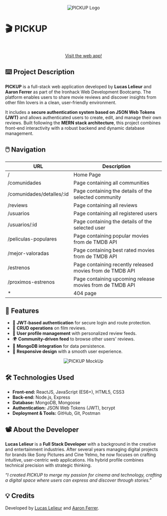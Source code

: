 
<p align="center">
  <img src="https://res.cloudinary.com/lucaslelieur/image/upload/v1736788255/LOGO_blanca_kkwqzh.png" alt="PICKUP Logo">
</p>

# 🎬 **PICKUP**

<br>

<p align="center">
  <a href="https://lapremiere.netlify.app/">Visit the web app!</a>
</p>

## ⌨️ **Project Description**  
**PICKUP** is a full-stack web application developed by **Lucas Lelieur** and **Aaron Ferrer** as part of the Ironhack Web Development Bootcamp. The platform enables users to share movie reviews and discover insights from other film lovers in a clean, user-friendly environment.

It includes a **secure authentication system based on JSON Web Tokens (JWT)** and allows authenticated users to create, edit, and manage their own reviews. Built following the **MERN stack architecture**, this project combines front-end interactivity with a robust backend and dynamic database management.


## 🖱️ **Navigation**  


| URL                       | Description                                                     |
| ----------------          | --------------------------------------------------              |       
| /                         | Home Page                                                       |
| /comunidades              | Page containing all communities                                 |
| /comunidades/detalles/:id | Page containing the details of the selected community           |
| /reviews                  | Page containing all reviews                                     |
| /usuarios                 | Page containing all registered users                            |
| /usuarios/:id             | Page containing the details of the selected user                |
| /peliculas-populares      | Page containing popular movies from de TMDB API                 |
| /mejor-valoradas          | Page containing best rated movies from de TMDB API              |         
| /estrenos                 | Page containing recently released movies from de TMDB API       |
| /proximos-estrenos        | Page containing upcoming release movies from de TMDB API        |
| *                         | 404 page                                                        |


## 🚀 **Features**  

- 🔐 **JWT-based authentication** for secure login and route protection.
- 📝 **CRUD operations** on film reviews.
- 👥 **User profile management** with personalized review feeds.
- 🌍 **Community-driven feed** to browse other users' reviews.
- 💾 **MongoDB integration** for data persistence.
- 📱 **Responsive design** with a smooth user experience.

  
<p align="center">
  <img src="https://res.cloudinary.com/lucaslelieur/image/upload/v1742816384/PICKUP_MockUp_pl3si8.png" alt="PICKUP MockUp">
</p>

## 🛠️ **Technologies Used**  

- **Front-end:** ReactJS, JavaScript (ES6+), HTML5, CSS3
- **Back-end:** Node.js, Express
- **Database:** MongoDB, Mongoose
- **Authentication:** JSON Web Tokens (JWT), bcrypt
- **Deployment & Tools:** GitHub, Git, Postman

## 📽️ **About the Developer**
**Lucas Lelieur** is a **Full Stack Developer** with a background in the creative and entertainment industries. After several years managing digital projects for brands like Sony Pictures and Cine Yelmo, he now focuses on crafting intuitive, user-centric web applications. His hybrid profile combines technical precision with strategic thinking.

*“I created PICKUP to merge my passion for cinema and technology, crafting a digital space where users can express and discover through stories.”*

## 💡 **Credits**

Developed by <a href="https://github.com/Lelieur">Lucas Lelieur</a> and <a href="https://github.com/https://github.com/AaronFerrer-VLC">Aaron Ferrer</a>.


